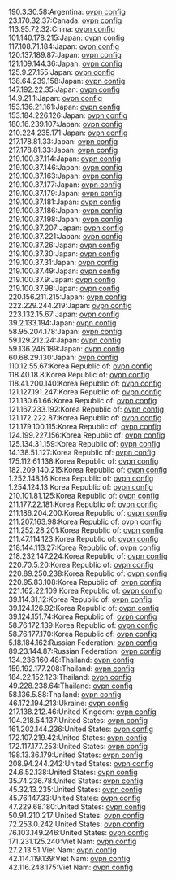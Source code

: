190.3.30.58:Argentina: [ovpn config](vpn/190_3_30_58.ovpn)  
23.170.32.37:Canada: [ovpn config](vpn/23_170_32_37.ovpn)  
113.95.72.32:China: [ovpn config](vpn/113_95_72_32.ovpn)  
101.140.178.215:Japan: [ovpn config](vpn/101_140_178_215.ovpn)  
117.108.71.184:Japan: [ovpn config](vpn/117_108_71_184.ovpn)  
120.137.189.87:Japan: [ovpn config](vpn/120_137_189_87.ovpn)  
121.109.144.36:Japan: [ovpn config](vpn/121_109_144_36.ovpn)  
125.9.27.155:Japan: [ovpn config](vpn/125_9_27_155.ovpn)  
138.64.239.158:Japan: [ovpn config](vpn/138_64_239_158.ovpn)  
147.192.22.35:Japan: [ovpn config](vpn/147_192_22_35.ovpn)  
14.9.21.1:Japan: [ovpn config](vpn/14_9_21_1.ovpn)  
153.136.21.161:Japan: [ovpn config](vpn/153_136_21_161.ovpn)  
153.184.226.126:Japan: [ovpn config](vpn/153_184_226_126.ovpn)  
180.16.239.107:Japan: [ovpn config](vpn/180_16_239_107.ovpn)  
210.224.235.171:Japan: [ovpn config](vpn/210_224_235_171.ovpn)  
217.178.81.33:Japan: [ovpn config](vpn/217_178_81_33.ovpn)  
217.178.81.33:Japan: [ovpn config](vpn/217_178_81_33.ovpn)  
219.100.37.114:Japan: [ovpn config](vpn/219_100_37_114.ovpn)  
219.100.37.146:Japan: [ovpn config](vpn/219_100_37_146.ovpn)  
219.100.37.163:Japan: [ovpn config](vpn/219_100_37_163.ovpn)  
219.100.37.177:Japan: [ovpn config](vpn/219_100_37_177.ovpn)  
219.100.37.179:Japan: [ovpn config](vpn/219_100_37_179.ovpn)  
219.100.37.181:Japan: [ovpn config](vpn/219_100_37_181.ovpn)  
219.100.37.186:Japan: [ovpn config](vpn/219_100_37_186.ovpn)  
219.100.37.198:Japan: [ovpn config](vpn/219_100_37_198.ovpn)  
219.100.37.207:Japan: [ovpn config](vpn/219_100_37_207.ovpn)  
219.100.37.221:Japan: [ovpn config](vpn/219_100_37_221.ovpn)  
219.100.37.26:Japan: [ovpn config](vpn/219_100_37_26.ovpn)  
219.100.37.30:Japan: [ovpn config](vpn/219_100_37_30.ovpn)  
219.100.37.31:Japan: [ovpn config](vpn/219_100_37_31.ovpn)  
219.100.37.49:Japan: [ovpn config](vpn/219_100_37_49.ovpn)  
219.100.37.9:Japan: [ovpn config](vpn/219_100_37_9.ovpn)  
219.100.37.98:Japan: [ovpn config](vpn/219_100_37_98.ovpn)  
220.156.211.215:Japan: [ovpn config](vpn/220_156_211_215.ovpn)  
222.229.244.219:Japan: [ovpn config](vpn/222_229_244_219.ovpn)  
223.132.15.67:Japan: [ovpn config](vpn/223_132_15_67.ovpn)  
39.2.133.194:Japan: [ovpn config](vpn/39_2_133_194.ovpn)  
58.95.204.178:Japan: [ovpn config](vpn/58_95_204_178.ovpn)  
59.129.212.24:Japan: [ovpn config](vpn/59_129_212_24.ovpn)  
59.136.246.189:Japan: [ovpn config](vpn/59_136_246_189.ovpn)  
60.68.29.130:Japan: [ovpn config](vpn/60_68_29_130.ovpn)  
110.12.55.67:Korea Republic of: [ovpn config](vpn/110_12_55_67.ovpn)  
118.40.18.8:Korea Republic of: [ovpn config](vpn/118_40_18_8.ovpn)  
118.41.200.140:Korea Republic of: [ovpn config](vpn/118_41_200_140.ovpn)  
121.127.191.247:Korea Republic of: [ovpn config](vpn/121_127_191_247.ovpn)  
121.130.61.66:Korea Republic of: [ovpn config](vpn/121_130_61_66.ovpn)  
121.167.233.192:Korea Republic of: [ovpn config](vpn/121_167_233_192.ovpn)  
121.172.222.87:Korea Republic of: [ovpn config](vpn/121_172_222_87.ovpn)  
121.179.100.115:Korea Republic of: [ovpn config](vpn/121_179_100_115.ovpn)  
124.199.227.156:Korea Republic of: [ovpn config](vpn/124_199_227_156.ovpn)  
125.134.31.159:Korea Republic of: [ovpn config](vpn/125_134_31_159.ovpn)  
14.138.51.127:Korea Republic of: [ovpn config](vpn/14_138_51_127.ovpn)  
175.112.61.138:Korea Republic of: [ovpn config](vpn/175_112_61_138.ovpn)  
182.209.140.215:Korea Republic of: [ovpn config](vpn/182_209_140_215.ovpn)  
1.252.148.16:Korea Republic of: [ovpn config](vpn/1_252_148_16.ovpn)  
1.254.124.13:Korea Republic of: [ovpn config](vpn/1_254_124_13.ovpn)  
210.101.81.125:Korea Republic of: [ovpn config](vpn/210_101_81_125.ovpn)  
211.177.22.181:Korea Republic of: [ovpn config](vpn/211_177_22_181.ovpn)  
211.186.204.200:Korea Republic of: [ovpn config](vpn/211_186_204_200.ovpn)  
211.207.163.98:Korea Republic of: [ovpn config](vpn/211_207_163_98.ovpn)  
211.252.28.201:Korea Republic of: [ovpn config](vpn/211_252_28_201.ovpn)  
211.47.114.123:Korea Republic of: [ovpn config](vpn/211_47_114_123.ovpn)  
218.144.113.27:Korea Republic of: [ovpn config](vpn/218_144_113_27.ovpn)  
218.232.147.224:Korea Republic of: [ovpn config](vpn/218_232_147_224.ovpn)  
220.70.5.20:Korea Republic of: [ovpn config](vpn/220_70_5_20.ovpn)  
220.89.250.238:Korea Republic of: [ovpn config](vpn/220_89_250_238.ovpn)  
220.95.83.108:Korea Republic of: [ovpn config](vpn/220_95_83_108.ovpn)  
221.162.22.109:Korea Republic of: [ovpn config](vpn/221_162_22_109.ovpn)  
39.114.31.12:Korea Republic of: [ovpn config](vpn/39_114_31_12.ovpn)  
39.124.126.92:Korea Republic of: [ovpn config](vpn/39_124_126_92.ovpn)  
39.124.151.74:Korea Republic of: [ovpn config](vpn/39_124_151_74.ovpn)  
58.76.172.139:Korea Republic of: [ovpn config](vpn/58_76_172_139.ovpn)  
58.76.177.170:Korea Republic of: [ovpn config](vpn/58_76_177_170.ovpn)  
5.18.184.162:Russian Federation: [ovpn config](vpn/5_18_184_162.ovpn)  
89.23.144.87:Russian Federation: [ovpn config](vpn/89_23_144_87.ovpn)  
134.236.160.48:Thailand: [ovpn config](vpn/134_236_160_48.ovpn)  
159.192.177.208:Thailand: [ovpn config](vpn/159_192_177_208.ovpn)  
184.22.152.123:Thailand: [ovpn config](vpn/184_22_152_123.ovpn)  
49.228.238.64:Thailand: [ovpn config](vpn/49_228_238_64.ovpn)  
58.136.5.88:Thailand: [ovpn config](vpn/58_136_5_88.ovpn)  
46.172.194.213:Ukraine: [ovpn config](vpn/46_172_194_213.ovpn)  
217.138.212.46:United Kingdom: [ovpn config](vpn/217_138_212_46.ovpn)  
104.218.54.137:United States: [ovpn config](vpn/104_218_54_137.ovpn)  
161.202.144.236:United States: [ovpn config](vpn/161_202_144_236.ovpn)  
172.107.219.42:United States: [ovpn config](vpn/172_107_219_42.ovpn)  
172.117.177.253:United States: [ovpn config](vpn/172_117_177_253.ovpn)  
198.13.36.179:United States: [ovpn config](vpn/198_13_36_179.ovpn)  
208.94.244.242:United States: [ovpn config](vpn/208_94_244_242.ovpn)  
24.6.52.138:United States: [ovpn config](vpn/24_6_52_138.ovpn)  
35.74.236.78:United States: [ovpn config](vpn/35_74_236_78.ovpn)  
45.32.13.235:United States: [ovpn config](vpn/45_32_13_235.ovpn)  
45.76.147.33:United States: [ovpn config](vpn/45_76_147_33.ovpn)  
47.229.68.180:United States: [ovpn config](vpn/47_229_68_180.ovpn)  
50.91.210.217:United States: [ovpn config](vpn/50_91_210_217.ovpn)  
72.253.0.242:United States: [ovpn config](vpn/72_253_0_242.ovpn)  
76.103.149.246:United States: [ovpn config](vpn/76_103_149_246.ovpn)  
171.231.125.240:Viet Nam: [ovpn config](vpn/171_231_125_240.ovpn)  
27.2.13.51:Viet Nam: [ovpn config](vpn/27_2_13_51.ovpn)  
42.114.119.139:Viet Nam: [ovpn config](vpn/42_114_119_139.ovpn)  
42.116.248.175:Viet Nam: [ovpn config](vpn/42_116_248_175.ovpn)  
